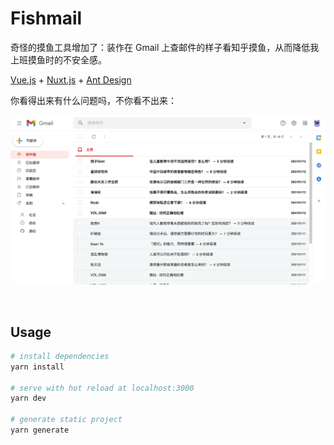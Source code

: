 # Fishmail

奇怪的摸鱼工具增加了：装作在 Gmail 上查邮件的样子看知乎摸鱼，从而降低我上班摸鱼时的不安全感。

[Vue.js](https://vuejs.org) + [Nuxt.js](https://nuxtjs.org) + [Ant Design](https://antdv.com)

你看得出来有什么问题吗，不你看不出来：

![screenshot](./docs/screenshot.png)

&nbsp;

## Usage

```bash
# install dependencies
yarn install

# serve with hot reload at localhost:3000
yarn dev

# generate static project
yarn generate
```
